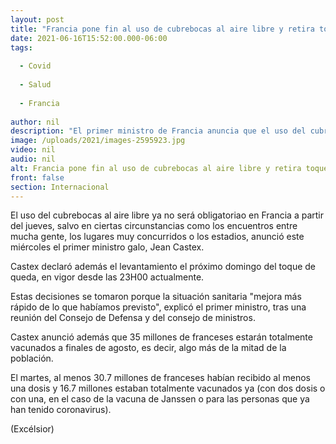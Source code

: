 ```yaml
---
layout: post
title: "Francia pone fin al uso de cubrebocas al aire libre y retira toque de queda"
date: 2021-06-16T15:52:00.000-06:00
tags:
  
  - Covid
  
  - Salud
  
  - Francia
  
author: nil
description: "El primer ministro de Francia anuncia que el uso del cubrebocas al aire libre ya no será obligatorio a partir del jueves, y que se levantará el toque de queda a partir del domingo"
image: /uploads/2021/images-2595923.jpg
video: nil
audio: nil
alt: Francia pone fin al uso de cubrebocas al aire libre y retira toque de queda
front: false
section: Internacional
---
```


El uso del cubrebocas al aire libre ya no será obligatoriao en Francia a partir del jueves, salvo en ciertas circunstancias como los encuentros entre mucha gente, los lugares muy concurridos o los estadios, anunció este miércoles el primer ministro galo, Jean Castex.

Castex declaró además el levantamiento el próximo domingo del toque de queda, en vigor desde las 23H00 actualmente.

Estas decisiones se tomaron porque la situación sanitaria "mejora más rápido de lo que habíamos previsto", explicó el primer ministro, tras una reunión del Consejo de Defensa y del consejo de ministros.

Castex anunció además que 35 millones de franceses estarán totalmente vacunados a finales de agosto, es decir, algo más de la mitad de la población.

El martes, al menos 30.7 millones de franceses habían recibido al menos una dosis y 16.7 millones estaban totalmente vacunados ya (con dos dosis o con una, en el caso de la vacuna de Janssen o para las personas que ya han tenido coronavirus).

(Excélsior)